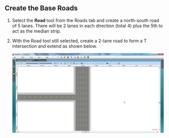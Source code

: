 ## Create the Base Roads

1. Select the **Road** tool from the Roads tab and create a north-south road of 5 lanes. There will be 2 lanes in each direction (total 4) plus the 5th to act as the median strip.
2. With the Road tool still selected, create a 2-lane road to form a T intersection and extend as shown below.

    ![Divided_Roads_Intersection_steps_1_and_2](./assets/Divided_Roads_Intersection_steps_1_and_2.png)
